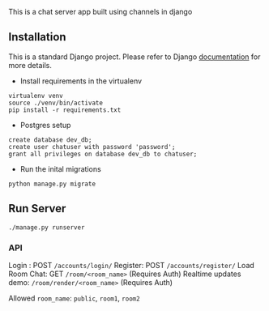 
This is a chat server app built using channels in django

## Installation

This is a standard Django project. Please refer to Django [documentation](https://docs.djangoproject.com/en/1.9/intro/overview/#install-it) for more details.

* Install requirements in the virtualenv

```
virtualenv venv
source ./venv/bin/activate
pip install -r requirements.txt
```

* Postgres setup

```
create database dev_db;
create user chatuser with password 'password';
grant all privileges on database dev_db to chatuser;
```

* Run the inital migrations

```
python manage.py migrate
```


## Run Server

```./manage.py runserver```

### API
Login : POST `/accounts/login/`
Register: POST `/accounts/register/`
Load Room Chat: GET `/room/<room_name>` (Requires Auth)
Realtime updates demo: `/room/render/<room_name>` (Requires Auth)

Allowed `room_name`: `public`, `room1`, `room2`
